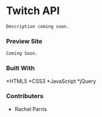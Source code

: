 # Twitch API

```
Description coming soon.
```

### Preview Site

```
Coming Soon.
```

### Built With

*HTML5
*CSS3
*JavaScript
*jQuery

### Contributers

* Rachel Parris
